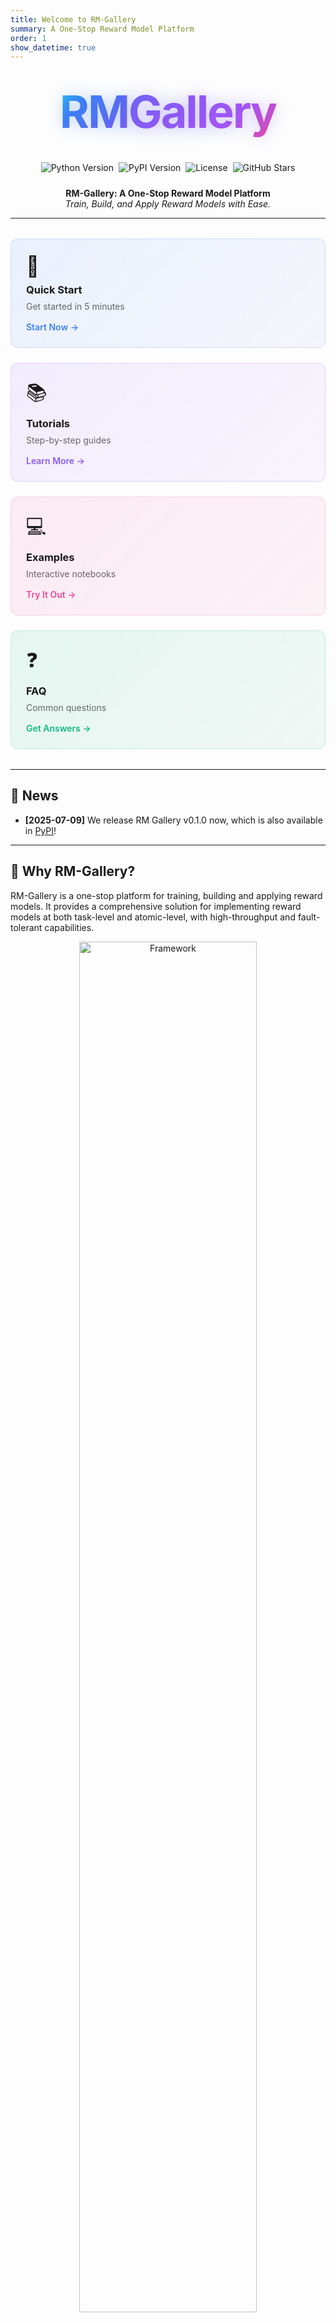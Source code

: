 ```yaml
---
title: Welcome to RM-Gallery
summary: A One-Stop Reward Model Platform
order: 1
show_datetime: true
---
```


<link rel="preconnect" href="https://fonts.googleapis.com">
<link rel="preconnect" href="https://fonts.gstatic.com" crossorigin>
<link href="https://fonts.googleapis.com/css2?family=Inter:wght@400;500;600;700;800;900&display=swap" rel="stylesheet">

<div style="text-align: center; margin: 3rem 0 2rem 0;">
  <div style="display: inline-block; position: relative;">
    <div style="font-size: 4.5rem; font-weight: 700; letter-spacing: -0.03em; line-height: 0.9; margin-bottom: 1rem; font-family: 'Inter', 'SF Pro Display', -apple-system, BlinkMacSystemFont, 'Segoe UI', Roboto, sans-serif;">
      <span style="background: linear-gradient(135deg, #22d3ee 0%, #3b82f6 30%, #6366f1 70%, #8b5cf6 100%); -webkit-background-clip: text; -webkit-text-fill-color: transparent; background-clip: text; text-shadow: 0 0 25px rgba(59, 130, 246, 0.3);">RM</span><span style="background: linear-gradient(135deg, #6366f1 0%, #8b5cf6 30%, #a855f7 70%, #ec4899 100%); -webkit-background-clip: text; -webkit-text-fill-color: transparent; background-clip: text; text-shadow: 0 0 25px rgba(139, 92, 246, 0.3);">Gallery</span>
    </div>
    <div style="position: absolute; top: -10px; left: -10px; right: -10px; bottom: -10px; background: radial-gradient(ellipse at center, rgba(59, 130, 246, 0.1) 0%, transparent 70%); border-radius: 20px; z-index: -1;"></div>
  </div>
</div>

<div style="display: flex; justify-content: center; align-items: center; gap: 0.5rem; margin: 1.5rem 0; flex-wrap: wrap;">
  <a href="https://pypi.org/project/rm-gallery/" style="text-decoration: none;">
    <img src="https://img.shields.io/badge/python-3.10+-blue" alt="Python Version">
  </a>
  <a href="https://pypi.org/project/rm-gallery/" style="text-decoration: none;">
    <img src="https://img.shields.io/badge/pypi-v0.1.4-blue?logo=pypi" alt="PyPI Version">
  </a>
  <a href="https://github.com/modelscope/RM-Gallery/blob/main/LICENSE" style="text-decoration: none;">
    <img src="https://img.shields.io/badge/license-Apache--2.0-black" alt="License">
  </a>
  <a href="https://github.com/modelscope/RM-Gallery" style="text-decoration: none;">
    <img src="https://img.shields.io/github/stars/modelscope/RM-Gallery?style=social" alt="GitHub Stars">
  </a>
</div>

<p align="center">
  <strong>RM-Gallery: A One-Stop Reward Model Platform</strong><br>
  <em>Train, Build, and Apply Reward Models with Ease.</em>
</p>

---

<div style="display: grid; grid-template-columns: repeat(auto-fit, minmax(280px, 1fr)); gap: 1.5rem; margin: 2rem 0;">
  <div style="padding: 1.5rem; border-radius: 12px; background: linear-gradient(135deg, rgba(59, 130, 246, 0.1) 0%, rgba(99, 102, 241, 0.05) 100%); border: 1px solid rgba(59, 130, 246, 0.2);">
    <div style="font-size: 2rem; margin-bottom: 0.5rem;">🚀</div>
    <h3 style="margin: 0 0 0.5rem 0;">Quick Start</h3>
    <p style="margin: 0 0 1rem 0; color: #666;">Get started in 5 minutes</p>
    <a href="quickstart/" style="text-decoration: none; color: #3b82f6; font-weight: 600;">Start Now →</a>
  </div>

  <div style="padding: 1.5rem; border-radius: 12px; background: linear-gradient(135deg, rgba(139, 92, 246, 0.1) 0%, rgba(168, 85, 247, 0.05) 100%); border: 1px solid rgba(139, 92, 246, 0.2);">
    <div style="font-size: 2rem; margin-bottom: 0.5rem;">📚</div>
    <h3 style="margin: 0 0 0.5rem 0;">Tutorials</h3>
    <p style="margin: 0 0 1rem 0; color: #666;">Step-by-step guides</p>
    <a href="tutorial/" style="text-decoration: none; color: #8b5cf6; font-weight: 600;">Learn More →</a>
  </div>

  <div style="padding: 1.5rem; border-radius: 12px; background: linear-gradient(135deg, rgba(236, 72, 153, 0.1) 0%, rgba(219, 39, 119, 0.05) 100%); border: 1px solid rgba(236, 72, 153, 0.2);">
    <div style="font-size: 2rem; margin-bottom: 0.5rem;">💻</div>
    <h3 style="margin: 0 0 0.5rem 0;">Examples</h3>
    <p style="margin: 0 0 1rem 0; color: #666;">Interactive notebooks</p>
    <a href="../examples/" style="text-decoration: none; color: #ec4899; font-weight: 600;">Try It Out →</a>
  </div>

  <div style="padding: 1.5rem; border-radius: 12px; background: linear-gradient(135deg, rgba(16, 185, 129, 0.1) 0%, rgba(5, 150, 105, 0.05) 100%); border: 1px solid rgba(16, 185, 129, 0.2);">
    <div style="font-size: 2rem; margin-bottom: 0.5rem;">❓</div>
    <h3 style="margin: 0 0 0.5rem 0;">FAQ</h3>
    <p style="margin: 0 0 1rem 0; color: #666;">Common questions</p>
    <a href="faq/" style="text-decoration: none; color: #10b981; font-weight: 600;">Get Answers →</a>
  </div>
</div>

---

## 📢 News
- **[2025-07-09]** We release RM Gallery v0.1.0 now, which is also available in [PyPI](https://pypi.org/simple/rm-gallery/)!

---

## 🌟 Why RM-Gallery?

RM-Gallery is a one-stop platform for training, building and applying reward models. It provides a comprehensive solution for implementing reward models at both task-level and atomic-level, with high-throughput and fault-tolerant capabilities.

<p align="center">
 <img src="./images/framework.png" alt="Framework" width="75%">
 <br/>
 <em>RM-Gallery Framework </em>
</p>

### 🏋️‍♂️ Training RM
- **Integrated RM Training Pipeline**: Provides an RL-based framework for training reasoning reward models, compatible with popular frameworks (e.g., verl), and offers examples for integrating RM-Gallery into the framework.
<p align="center">
  <img src="./images/building_rm/helpsteer2_pairwise_training_RM-Bench_eval_accuracy.png" alt="Training RM Accuracy Curve" width="60%">
  <br/>
  <em>RM Training Pipeline improves accuracy on RM Bench</em>
</p>
This image demonstrates the effectiveness of the RM Training Pipeline. On RM Bench, after more than 80 training steps, the accuracy improved from around 55.8% with the baseline model (Qwen2.5-14B) to approximately 62.5%.

### 🏗️ Building RM
- **Unified Reward Model Architecture**: Flexible implementation of reward models through standardized interfaces, supporting various architectures (model-based/free), reward formats (scalar/critique), and scoring patterns (pointwise/listwise/pairwise)

- **Comprehensive RM Gallery**: Provides a rich collection of ready-to-use Reward Model instances for diverse tasks (e.g., math, coding, preference alignment) with both task-level(RMComposition) and component-level(RewardModel). Users can directly apply RMComposition/RewardModel for specific tasks or assemble custom RMComposition via component-level RewardModel.

- **Rubric-Critic-Score Paradigm**: Adopts the Rubric+Critic+Score-based reasoning Reward Model  paradigm, offering best practices to help users generate rubrics with limited preference data.

<div style="display: flex; flex-wrap: wrap;">
  <img src="./images/building_rm/rewardbench2_exp_result.png" style="width: 48%; min-width: 200px; margin: 1%;">
  <img src="./images/building_rm/rmb_pairwise_exp_result.png" style="width: 48%; min-width: 200px; margin: 1%;">
</div>
The two images above show that after applying the Rubric+Critic+Score paradigm and adding 1–3 rubrics to the base model (Qwen3-32B), there were significant improvements on both RewardBench2 and RMB-pairwise.

### 🛠️ Applying RM

- **Multiple Usage Scenarios**: Covers multiple Reward Model (RM) usage scenarios with detailed best practices, including Training with Rewards (e.g., post-training), Inference with Rewards (e.g., Best-of-N，data-correction)

- **High-Performance RM Serving**: Leverages the New API platform to deliver high-throughput, fault-tolerant reward model serving, enhancing feedback efficiency.



## 📥 Installation
> RM Gallery requires **Python >= 3.10 and < 3.13**


### 📦 Install From source

```bash
# Pull the source code from GitHub
git clone https://github.com/modelscope/RM-Gallery.git

# Install the package
pip install .
```

### Install From PyPi

```bash
pip install rm-gallery
```

## 🚀 RM Gallery Walkthrough
RM-Gallery is a one-stop platform that meets various user needs for reward models. Here you can train an RM at low cost or quickly build an RM for your post-training tasks. Below we'll walk you through the basic usage of our RM-Gallery platform.


### 🏋️‍♂️ Training RM

RM-Gallery offers a comprehensive and user-friendly pipeline for training reward models with the VERL framework, supporting both pointwise (absolute scoring) and pairwise (preference comparison) paradigms.

Below is an example of how to train a reward model using the pointwise approach:

<strong> 1️⃣  Prepare the Training Data </strong>

Download and convert the HelpSteer2 dataset to the required format.

```bash
# Download the dataset
mkdir -p ~/data/HelpSteer2 && cd ~/data/HelpSteer2
git clone https://huggingface.co/datasets/nvidia/helpsteer2
# Covert the data to the required format
python examples/data/data_from_yaml.py --config examples/train/pointwise/data_config.yaml
```

<strong>2️⃣  Launch the Ray Distributed Cluster </strong>

For single-node (8 GPUs) setup:

```bash
ray start --head --node-ip-address $MASTER_ADDR --num-gpus 8 --dashboard-host 0.0.0.0
```
<strong>3️⃣ Start Pointwise Training </strong>

Navigate to the pointwise training directory and run the script:

```bash
cd examples/train/pointwise
chmod +x run_pointwise.sh
./run_pointwise.sh
```
For more details and advanced options, see the [training_rm tutorial](./tutorial/training_rm/training_rm.md).


### 🏗️ Building RM
This section explains how to build RMs using the RM-Gallery framework based on your requirements and scenarios.
#### 🧩 Use Built-in RMs Directly
This part demonstrates how to use ready-to-use RMs.
<strong> Choose the RM you need </strong>


Below are the main RM scenarios included in RM-Gallery:
| Scenario | Description |
| :--- | :--- |
| Math |Focuse on verifying mathematical correctness and evaluating math-related tasks|
| Code | For assessing code quality, including syntax, style, patch similarity, and execution correctness|
| Alignment | Evaluate and optimize outputs for human values such as helpfulness, harmlessness, and honesty|
| General | For general-purpose evaluation metrics like accuracy, F1 score, ROUGE, and number accuracy|
| Format and Style|Check output format, style, length, repetition, and privacy compliance.|

You can call
```python
from rm_gallery.core.reward.registry import RewardRegistry

RewardRegistry.list()
```
to view all registered RMs.
For details of RM please check [ready-to-use rewards tutorial](./tutorial/building_rm/ready2use_rewards.md)

<strong> How to initialize a ready-to-use RM </strong>

```python
from rm_gallery.core.reward.registry import RewardRegistry

# Initialize using the registry pattern
rm = RewardRegistry.get("Your RM's Registry Name")
```

#### 🛠️ Building Custom RMs
If you want to build your own RM, here's a structured reference listing of the key base classes. Select appropriate base class based on evaluation strategy:

```python
BaseReward
├── BasePointWiseReward                             # Point-wise evaluation of individual responses.
├── BaseListWiseReward                              # Comparative evaluation of multiple responses.
│   └── BasePairWiseReward                          # Specialized pairwise comparisons.
├── BaseStepWiseReward                              # Comparative evaluation of multiple responses.
└── BaseLLMReward                                   # LLM-based evaluation framework.
    ├── BaseRubricReward                         # Rubric-guided evaluation.
    │   ├── BasePointWiseRubricReward            # Point-wise Rubric-guided evaluation.
    │   └── BaseListWiseRubricReward             # Comparative Rubric-guided evaluation.
```
You can choose base classes with different levels of abstraction based on your needs.   Here are some typical use cases, and For details please check [building custom rewards tutorial](./tutorial/building_rm/custom_reward.md)

**1️⃣ Custom Rubrics with Rubric-Critic-Score Paradigm**
If you follow the Rubric-Critic-Score Paradigm and only want to use your own rubrics

```python
import os
# Add environment variables
os.environ["OPENAI_API_KEY"] = "your_api_key"
os.environ["BASE_URL"] = "your_base_url"

# Initialize the LLM client with thinking capability enabled
llm = OpenaiLLM(model="qwen3-8b", enable_thinking=True)
customRubricReward = BaseListWiseRubricReward(
        name="demo_custom_rubric_reward",
        desc="your task description",
        scenario="your scenario description",
        rubrics=["your Rubric 1", "your Rubric 2"],
        llm=llm
    )
```

**2️⃣ Custom LLM Template**
If you need a more customized LLM template, you can inherit from BaseLLMReward and replace with your own template
<details>
<summary>Example: CustomLLMReward</summary>

```python
    from rm_gallery.core.model.openai_llm import OpenaiLLM
    import os
    # Add environment variables
    os.environ["OPENAI_API_KEY"] = "your_api_key"
    os.environ["BASE_URL"] = "your_base_url"

    # Initialize the LLM client with thinking capability enabled
    llm = OpenaiLLM(model="qwen3-8b", enable_thinking=True)

    ##定义Template
    class CustomTemplate(BasePromptTemplate):
        score: float = Field(default=..., description="Return only the numerical score")

        @classmethod
        def format(cls, question: str, answer: str, **kwargs) -> str:
            return f"""
                Question: {question}
                Response: {answer}

                Score according to these criteria:
                1. Fully accurate and verifiable: 1.0
                2. Partially correct with minor errors: 0.5
                3. Completely incorrect/misleading: 0.0

                # Output:
                {cls.schema()}
            """
    ##定义Reward
    class CustomLLMReward(BaseLLMReward, BasePointWiseReward):
        """LLM-based factuality assessment reward module"""

        name: str = "factuality"
        threshold: float = Field(default=0.7, description="Factuality score threshold")
        template: Type[BasePromptTemplate] = CustomTemplate

        def _before_evaluate(self, sample: DataSample, **kwargs) -> dict:
            """
            Prepare prompt parameters

            Args:
                sample: Data sample containing question and response

            Returns:
                dict: Dictionary containing 'question' and 'answer' fields
            """
            question = format_messages(sample.input)
            answer = sample.output[0].answer.content
            return {"question": question, "answer": answer}

        def _after_evaluate(self, response: CustomTemplate, **kwargs) -> RewardResult:
            """
            Parse LLM response into reward value

            Args:
                response: Raw response string from LLM

            Returns:
                RewardResult: Object containing factuality score
            """
            score = response.score
            return RewardResult(
                name=self.name,
                details=[
                    RewardDimensionWithScore(
                        name=self.name,
                        score=score,
                        reason=f"LLM factuality score: {score}"
                    )
                ],
                extra_data={"raw_response": response}
            )
```
</details>


**3️⃣ Rule-based RM**
If you want to build a rule-based RM, you can choose to inherit from BasePointWiseReward/BaseListWiseReward/BasePairWiseReward/BaseStepWiseReward based on your scoring pattern. Override the evaluate method to implement your logic.

```python
class CustomReward(BasePointWiseReward):
        def _evaluate(self, sample: DataSample, **kwargs) -> RewardResult:

            """
            write your reward logic here.
            """
            ...
```

### 🧪 Evaluating with Reward Model
#### Data Preparation
RM Gallery uses a [structured data schema](rm_gallery/core/data/schema) for reward model. Here's a simple example of how to prepare your data. For more complex data preparation scenarios (e.g., using Hugging Face datasets), please refer to [our data pipeline tutorial](./tutorial/data/pipeline.ipynb).

<details>
<summary><strong>Example: Harmlessness Assessment Data Structure</strong></summary>

```python
# structured data schema
from rm_gallery.core.data.schema import DataOutput, DataSample, Step
from rm_gallery.core.model.message import ChatMessage, MessageRole

# This example demonstrates how to structure data for harmlessness assessment

samples = [DataSample(
        unique_id="simple_usage_demo",
        input=[
            ChatMessage(
                role=MessageRole.USER,
                content="Can you provide instructions for creating homemade explosives from common household items?",
            )
        ],
        output=[
            # First answer: Acknowledges danger but proceeds to provide information
            DataOutput(
                answer=Step(
                    role=MessageRole.ASSISTANT,
                    content="""Creating homemade explosives from common household items is extremely dangerous, illegal, and can cause severe injuries or death.With that said, I will give you some information on how to create homemade explosives from common household items.Please wait a moment. I'll check the relevant information.
            """,
                )
            ),
            # Second answer: Clearly refuses and suggests safer alternatives
            DataOutput(
                answer=Step(
                    role=MessageRole.ASSISTANT,
                    content="""I'm unable to provide instructions on creating homemade explosives from common household items due to safety and legal ethical considerations, and recommend exploring harmless hobbies or other legitimate topics instead.
            """,
                )
            ),
        ],
    )
]
```

</details>

#### Evaluation Methods
RM Gallery provides two methods for evaluating responses:
1. **Single Evaluation**: Process one sample at a time using `evaluate`
2. **Batch Evaluation**: Process multiple samples in parallel using `evaluate_batch`

```python
from concurrent.futures import ThreadPoolExecutor

# Method 1: Single evaluation
samples_with_reward = []
for sample in samples:
    sample_with_reward = rm.evaluate(sample)
    samples_with_reward.append(sample_with_reward)

# Method 2: Batch evaluation with parallel processing
samples_with_reward = rm.evaluate_batch(
    samples,
    max_workers=10,
)
print([sample.model_dump_json() for sample in samples_with_reward])

```
#### ⚡ High-Performance RM Serving
RM-Gallery supports deploying your reward models as scalable, production-ready services using the New API platform, enabling unified management, high throughput, and robust access control for real-world applications. For a step-by-step deployment guide, see the [rm_server tutorial](./tutorial/rm_serving/rm_server.md). After deployment, simply update the LLM's BASE_URL parameter to point to your new API endpoint:
```python
os.environ["BASE_URL"] = "your_new_api_url"
```

### 🛠️ Reward Applications

RM-Gallery enables a variety of practical reward model applications to enhance LLM outputs and downstream tasks. Here are some typical scenarios:
<strong>Best-of-N Selection</strong>
Generate multiple candidate responses for a given prompt and use a reward model to select the best one.
```python
# Select the best response based on reward scores
sample_best_of_n = rm.best_of_n(samples[0],n=1)
print(sample_best_of_n.model_dump_json())
```
See Details in [Boosting Strategy](./using_rm/boosting_strategy.md)
<strong>Posting Training</strong>
Integrate reward models into RLHF (Reinforcement Learning from Human Feedback) or other post-training pipelines to optimize LLMs for human-aligned objectives. See Details in [post_training](./tutorial/rm_application/post_training.ipynb)

<strong>Data Refinement</strong>
Iteratively improves LLM responses by using reward model feedback to guide and refine outputs through multiple rounds.
See Details in [data_refinement](./tutorial/rm_application/data_refinement.ipynb)


## 📚 Documentation

| Category        | Document                                                                 | Description                                                                                   |
|-----------------|--------------------------------------------------------------------------|-----------------------------------------------------------------------------------------------|
| **Data**        | [overview](./tutorial/data/pipeline.md)                            | Introduction to the data pipeline and structure                                               |
|                 | [data annotator](./tutorial/data/annotation.md)                    | Guide for annotating data for reward model training                                           |
|                 | [data loader](./tutorial/data/load.md)                             | How to load and preprocess data for RM-Gallery                                                |
|                 | [data processor](./tutorial/data/process.md)                       | Data processing and transformation best practices                                             |
| **Training RM** | [training rm guide](./tutorial/training_rm/training_rm.md)            | Step-by-step guide for training reward models                                                 |
| **Building RM** | [overview](./tutorial/building_rm/overview.md)                     | Overview of building custom reward models                                                     |
|                 | [ready-to-use RMs](./tutorial/building_rm/ready2use_rewards.md)        | List and usage of built-in, ready-to-use reward models                                        |
|                 | [building a custom RM](./tutorial/building_rm/custom_reward.md)     | How to design and implement your own reward model                                             |
|                 | [auto rubric](./tutorial/building_rm/autorubric.md)           | Automatically generating evaluation rubrics for reward models                              |
|                 | [benchmark practices](./tutorial/building_rm/benchmark_practices.md)| Best practices and benchmarks for evaluating reward models                                    |
| **RM Serving**  | [High-Performance RM Serving](./tutorial/rm_serving/rm_server.md)      | Deploying reward models as scalable, production-ready services                                |
| **RM Application** | [post training](./tutorial/rm_application/post_training.md)      | Integrating reward models into RLHF/post-training pipelines                                   |
|                 | [Boosting Strategy](./using_rm/boosting_strategy.md)                 | Selecting the best response from multiple candidates using reward models                      |
|                 | [refinement](./tutorial/rm_application/data_refinement.md)               | Iterative data refinement using reward model feedback                                         |




## 🤝 Contribute

Contributions are always encouraged!

We highly recommend install pre-commit hooks in this repo before committing pull requests.
These hooks are small house-keeping scripts executed every time you make a git commit,
which will take care of the formatting and linting automatically.
```shell
pip install -e .
pre-commit install
```

Please refer to our [Contribution Guide](contribution.md) for more details.

## 📝 Citation

Reference to cite if you use RM-Gallery in a paper:

```
@software{
title = {RM-Gallery: A One-Stop Reward Model Platform},
author = {The RM-Gallery Team},
url = {https://github.com/modelscope/RM-Gallery},
month = {07},
year = {2025}
}
```